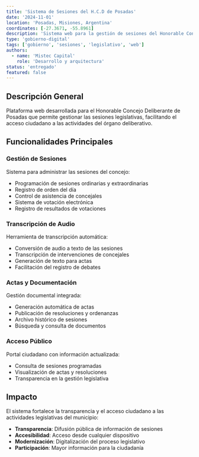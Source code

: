 ```yaml
---
title: 'Sistema de Sesiones del H.C.D de Posadas'
date: '2024-11-01'
location: 'Posadas, Misiones, Argentina'
coordinates: [-27.3671, -55.8961]
description: 'Sistema web para la gestión de sesiones del Honorable Concejo Deliberante de la ciudad de Posadas.'
type: 'gobierno-digital'
tags: ['gobierno', 'sesiones', 'legislativo', 'web']
authors:
  - name: 'Mistec Capital'
    role: 'Desarrollo y arquitectura'
status: 'entregado'
featured: false
---
```


## Descripción General

Plataforma web desarrollada para el Honorable Concejo Deliberante de Posadas que permite gestionar las sesiones legislativas, facilitando el acceso ciudadano a las actividades del órgano deliberativo.

## Funcionalidades Principales

### Gestión de Sesiones

Sistema para administrar las sesiones del concejo:
- Programación de sesiones ordinarias y extraordinarias
- Registro de orden del día
- Control de asistencia de concejales
- Sistema de votación electrónica
- Registro de resultados de votaciones

### Transcripción de Audio

Herramienta de transcripción automática:
- Conversión de audio a texto de las sesiones
- Transcripción de intervenciones de concejales
- Generación de texto para actas
- Facilitación del registro de debates

### Actas y Documentación

Gestión documental integrada:
- Generación automática de actas
- Publicación de resoluciones y ordenanzas
- Archivo histórico de sesiones
- Búsqueda y consulta de documentos

### Acceso Público

Portal ciudadano con información actualizada:
- Consulta de sesiones programadas
- Visualización de actas y resoluciones
- Transparencia en la gestión legislativa

## Impacto

El sistema fortalece la transparencia y el acceso ciudadano a las actividades legislativas del municipio:

- **Transparencia**: Difusión pública de información de sesiones
- **Accesibilidad**: Acceso desde cualquier dispositivo
- **Modernización**: Digitalización del proceso legislativo
- **Participación**: Mayor información para la ciudadanía
